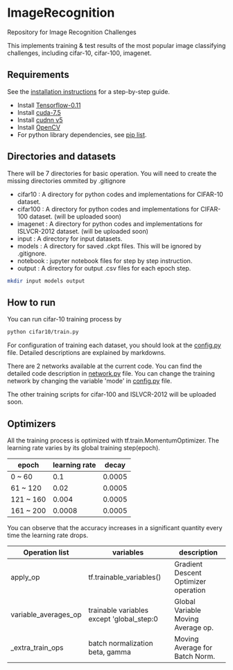 # ImageRecognitionRepository for Image Recognition ChallengesThis implements training & test results of the most popular image classifying challenges, including cifar-10, cifar-100, imagenet.## RequirementsSee the [installation instructions](INSTALL.md) for a step-by-step guide.- Install [Tensorflow-0.11]()- Install [cuda-7.5]()- Install [cudnn v5]()- Install [OpenCV]()- For python library dependencies, see [pip list](pip_list.sh).## Directories and datasetsThere will be 7 directories for basic operation. You will need to create the missing directories ommited by .gitignore- cifar10 : A directory for python codes and implementations for CIFAR-10 dataset.- cifar100 : A directory for python codes and implementations for CIFAR-100 dataset. (will be uploaded soon)- imagenet : A directory for python codes and implementations for ISLVCR-2012 dataset. (will be uploaded soon)- input : A directory for input datasets.- models : A directory for saved .ckpt files. This will be ignored by .gitignore.- notebook : jupyter notebook files for step by step instruction.- output : A directory for output .csv files for each epoch step.```bashmkdir input models output```## How to runYou can run cifar-10 training process by```bashpython cifar10/train.py```For configuration of training each dataset, you should look at the [config.py](cifar10/config.py) file.Detailed descriptions are explained by markdowns.There are 2 networks available at the current code.You can find the detailed code description in [network.py](cifar10/network.py) file.You can change the training network by changing the variable 'mode' in [config.py](cifar10/config.py) file.The other training scripts for cifar-100 and ISLVCR-2012 will be uploaded soon.## OptimizersAll the training process is optimized with tf.train.MomentumOptimizer.The learning rate varies by its global training step(epoch).| epoch     | learning rate | decay  ||-----------|---------------|--------|| 0 ~ 60    | 0.1           | 0.0005 || 61 ~ 120  | 0.02          | 0.0005 || 121 ~ 160 | 0.004         | 0.0005 || 161 ~ 200 | 0.0008        | 0.0005 |You can observe that the accuracy increases in a significant quantity every time the learning rate drops.| Operation list         | variables                                   | description                          ||------------------------|---------------------------------------------|--------------------------------------|| apply\_op              | tf.trainable\_variables()                   | Gradient Descent Optimizer operation || variable\_averages\_op | trainable variables except 'global\_step:0  | Global Variable Moving Average op.   || \_extra\_train\_ops      | batch normalization beta, gamma             | Moving Average for Batch Norm.       |
